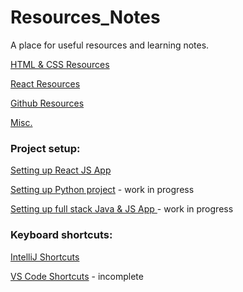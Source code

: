 # Resources_Notes

A place for useful resources and learning notes.


[HTML & CSS Resources](https://github.com/Corrine2212/Resources_Notes/blob/main/HTML%20%26%20CSS%20Resources.md)

[React Resources]()

[Github Resources](https://github.com/Corrine2212/Resources_Notes/blob/main/Github%20Resources.md)

[Misc.](https://github.com/Corrine2212/Resources_Notes/blob/main/Misc..md)


### Project setup:

[Setting up React JS App](https://github.com/Corrine2212/Resources_Notes/blob/main/Instructions%20for%20setting%20up%20React%20JS%20project.md)

[Setting up Python project]() - work in progress

[Setting up full stack Java & JS App ]() - work in progress


### Keyboard shortcuts:

[IntelliJ Shortcuts](https://github.com/Corrine2212/Resources_Notes/blob/main/IntelliJ%20Shortcuts.md)

[VS Code Shortcuts](https://github.com/Corrine2212/Resources_Notes/blob/main/VS%20Code%20Shortcuts.md) - incomplete



